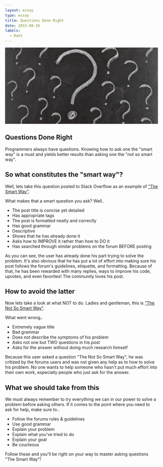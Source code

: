 ```yaml
---
layout: essay
type: essay
title: Questions Done Right
date: 2015-08-26
labels:
  - Rant
---
```


<img src="../images/questionmark.jpg" style="max-width:100%;">

## Questions Done Right

Programmers always have questions. Knowing how to ask one the "smart way" is a must and yields better results than asking one the 
"not so smart way". 

## So what constitutes the "smart way"?

Well, lets take this question posted to Stack Overflow as an example of ["The Smart Way"](http://stackoverflow.com/questions/237104/how-do-i-check-if-an-array-includes-an-object-in-javascript).

What makes that a smart question you ask? Well..

* The post title is concise yet detailed
* Has appropriate tags
* The post is formatted neatly and correctly
* Has good grammar
* Descriptive
* Shows that he has already done it
* Asks how to IMPROVE it rather than how to DO it
* Has searched through similar problems on the forum BEFORE posting

As you can see, the user has already done his part trying to solve the problem. It's also obvious that he has put a lot of effort into making sure his post follows the forum's guidelines, etiquette, and formatting. Because of that, he has been rewarded with many replies, ways to improve his code, upvotes, and even favorites! The community loves his post.

## How to avoid the latter

Now lets take a look at what NOT to do. Ladies and gentleman, this is ["The Not So Smart Way"](http://stackoverflow.com/questions/39380961/using-html-and-javascript-to-perform-calculation).

What went wrong..

* Extremely vague title
* Bad grammar
* Does not describe the symptoms of his problem
* Asks not one but TWO questions in his post
* Asks for the answer without doing much research himself

Because this user asked a question "The Not So Smart Way", he was critized by the forums users and was not given any help as to
how to solve his problem. No one wants to help someone who hasn't put much effort into their own work, especially people who
just ask for the answer. 

## What we should take from this

We must always remember to try everything we can in our power to solve a problem before asking others. If it comes to the point 
where you need to ask for help, make sure to..

* Follow the forums rules & guidelines
* Use good grammar
* Explain your problem
* Explain what you've tried to do
* Explain your goal
* Be courteous

Follow these and you'll be right on your way to master asking questions "The Smart Way"!

